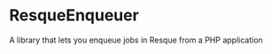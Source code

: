 ResqueEnqueuer
==============

A library that lets you enqueue jobs in Resque from a PHP application